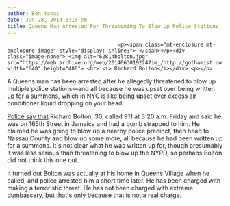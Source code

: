 ```yaml
---
author: Ben Yakas
date: Jun 28, 2014 3:15 pm
title: Queens Man Arrested For Threatening To Blow Up Police Stations
---
```


	
										<p><span class="mt-enclosure mt-enclosure-image" style="display: inline;"> </span></p><div class="image-none"> <img alt="62814bolton.jpg" src="https://web.archive.org/web/20140630192247im_/http://gothamist.com/attachments/byakas/62814bolton.jpg" width="640" height="480"> <br> <i> Richard Bolton</i></div> <p></p>

<p>A Queens man has been arrested after he allegedly threatened to blow up multiple police stations&#x2014;and all because he was upset over being written up for a summons, which in NYC is like being upset over excess air conditioner liquid dropping on your head. </p>

<p><a href="https://web.archive.org/web/20140630192247/http://www.newsday.com/long-island/nassau/richard-bolton-of-queens-threatened-to-blow-up-nassau-nyc-police-precincts-cops-say-1.8598864">Police say that</a> Richard Bolton, 30, called 911 at 3:20 a.m. Friday and said he was on 165th Street in Jamaica and had a bomb strapped to him. He claimed he was going to blow up a nearby police precinct, then head to Nassau County and blow up some more, all because he had been written up for a summons. It&apos;s not clear what he was written up for, though presumably it was less serious than threatening to blow up the NYPD, so perhaps Bolton did not think this one out.</p>

<p>It turned out Bolton was actually at his home in Queens Village when he called, and police arrested him a short time later. He has been charged with making a terroristic threat. He has not been charged with extreme dumbassery, but that&apos;s only because that is not a real charge.</p>					
										
									
				